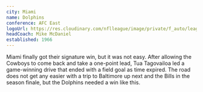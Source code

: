 ```yaml
---
city: Miami
name: Dolphins
conference: AFC East
logoUrl: https://res.cloudinary.com/nflleague/image/private/f_auto/league/lits6p8ycthy9to70bnt
headCoach: Mike McDaniel
established: 1966
---
```


Miami finally got their signature win, but it was not easy.
After allowing the Cowboys to come back and take a one-point lead,
Tua Tagovailoa led a game-winning drive that ended with a field goal
as time expired. The road does not get any easier with a trip to
Baltimore up next and the Bills in the season finale,
but the Dolphins needed a win like this.
